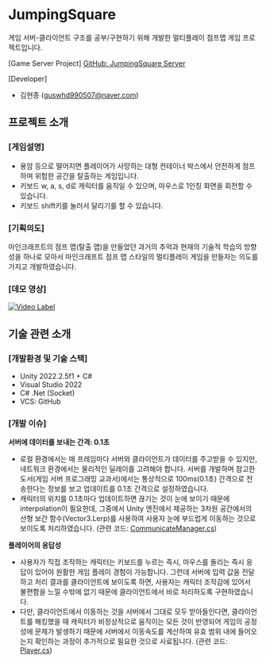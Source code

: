 # JumpingSquare
게임 서버-클라이언트 구조를 공부/구현하기 위해 개발한 멀티플레이 점프맵 게임 프로젝트입니다.

[Game Server Project]
[GitHub: JumpingSquare Server](https://github.com/DecisionDisorder/JumpingSquare_MainServer "[GitHub: JumpingSquare Server]")  

[Developer]
- 김현종 (guswhd990507@naver.com)

## 프로젝트 소개
### [게임설명]
- 용암 등으로 떨어지면 플레이어가 사망하는 대형 컨테이너 박스에서 안전하게 점프하며 위험한 공간을 탈출하는 게임입니다.
- 키보드 w, a, s, d로 캐릭터를 움직일 수 있으며, 마우스로 1인칭 화면을 회전할 수 있습니다.
- 키보드 shift키를 눌러서 달리기를 할 수 있습니다.

### [기획의도]
마인크래프트의 점프 맵(탈출 맵)을 만들었던 과거의 추억과 현재의 기술적 학습의 방향성을 하나로 모아서 마인크래프트 점프 맵 스타일의 멀티플레이 게임을 만들자는 의도를 가지고 개발하였습니다.

### [데모 영상]
[![Video Label](http://img.youtube.com/vi/-E3YlSXZF98/0.jpg)](https://youtu.be/-E3YlSXZF98)

## 기술 관련 소개
###  [개발환경 및 기술 스택]
- Unity 2022.2.5f1 + C#
- Visual Studio 2022
- C# .Net (Socket)
- VCS: GitHub

### [개발 이슈]
**서버에 데이터를 보내는 간격: 0.1초**
- 로컬 환경에서는 매 프레임마다 서버와 클라이언트가 데이터를 주고받을 수 있지만, 네트워크 환경에서는 물리적인 딜레이를 고려해야 합니다. 서버를 개발하며 참고한 도서(게임 서버 프로그래밍 교과서)에서는 통상적으로 100ms(0.1초) 간격으로 전송한다는 정보를 보고 업데이트를 0.1초 간격으로 설정하였습니다.
- 캐릭터의 위치를 0.1초마다 업데이트하면 끊기는 것이 눈에 보이기 때문에 interpolation이 필요한데, 그중에서 Unity 엔진에서 제공하는 3차원 공간에서의 선형 보간 함수(Vector3.Lerp)를 사용하여 사용자 눈에 부드럽게 이동하는 것으로 보이도록 처리하였습니다.
(관련 코드: [CommunicateManager.cs](https://github.com/DecisionDisorder/JumpingSquare/blob/master/Assets/CommunicateManager.cs "CommunicateManager.cs"))

**플레이어의 응답성**
- 사용자가 직접 조작하는 캐릭터는 키보드를 누르는 즉시, 마우스를 돌리는 즉시 응답이 있어야 원활한 게임 플레이 경험이 가능합니다. 그런데 서버에 입력 값을 전달하고 처리 결과를 클라이언트에 보이도록 하면, 사용자는 캐릭터 조작감에 있어서 불편함을 느낄 수밖에 없기 때문에 클라이언트에서 바로 처리하도록 구현하였습니다.
- 다만, 클라이언트에서 이동하는 것을 서버에서 그대로 모두 받아들인다면, 클라이언트를 해킹했을 때 캐릭터가 비정상적으로 움직이는 모든 것이 반영되어 게임의 공정성에 문제가 발생하기 때문에 서버에서 이동속도를 계산하여 유효 범위 내에 들어오는지 확인하는 과정이 추가적으로 필요한 것으로 사료됩니다.
(관련 코드: [Player.cs](https://github.com/DecisionDisorder/JumpingSquare/blob/master/Assets/Player.cs "Player.cs"))
